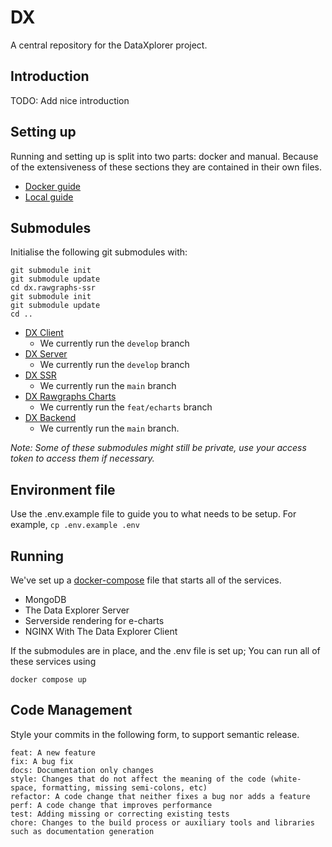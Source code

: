 # DX
A central repository for the DataXplorer project.

## Introduction
TODO: Add nice introduction

## Setting up
Running and setting up is split into two parts: docker and manual. Because of the extensiveness of these sections they are contained in their own files.
- [Docker guide](./docs/DOCKER.md)
- [Local guide](./docs/LOCAL.md)

## Submodules
Initialise the following git submodules with:
```
git submodule init
git submodule update
cd dx.rawgraphs-ssr
git submodule init
git submodule update
cd ..
```
- [DX Client](https://github.com/zimmerman-team/dx.client)
    - We currently run the `develop` branch
- [DX Server](https://github.com/zimmerman-team/dx.server)
    - We currently run the `develop` branch
- [DX SSR](https://github.com/zimmerman-team/dx.rawgraphs-ssr)
    - We currently run the `main` branch
- [DX Rawgraphs Charts](https://github.com/zimmerman-team/rawgraphs-charts)
    - We currently run the `feat/echarts` branch
- [DX Backend](https://github.com/zimmerman-team/dx.backend)
    - We currently run the `main` branch.

_Note: Some of these submodules might still be private, use your access token to access them if necessary._

## Environment file
Use the .env.example file to guide you to what needs to be setup. For example, `cp .env.example .env`

## Running
We've set up a [docker-compose](docker-compose.yml) file that starts all of the services.
- MongoDB
- The Data Explorer Server
- Serverside rendering for e-charts
- NGINX With The Data Explorer Client

If the submodules are in place, and the .env file is set up; You can run all of these services using
```
docker compose up
```

## Code Management
Style your commits in the following form, to support semantic release.
```
feat: A new feature
fix: A bug fix
docs: Documentation only changes
style: Changes that do not affect the meaning of the code (white-space, formatting, missing semi-colons, etc)
refactor: A code change that neither fixes a bug nor adds a feature
perf: A code change that improves performance
test: Adding missing or correcting existing tests
chore: Changes to the build process or auxiliary tools and libraries such as documentation generation
```
